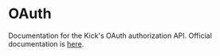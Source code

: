 # OAuth

Documentation for the Kick's OAuth authorization API. Official documentation is [here](https://docs.kick.com/getting-started/generating-tokens-oauth2-flow). 
